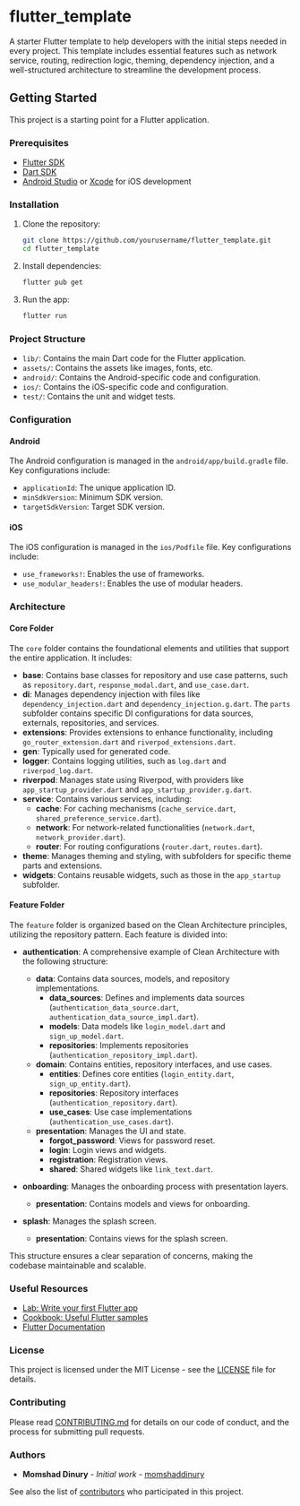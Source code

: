 # flutter_template

A starter Flutter template to help developers with the initial steps needed in every project. This template includes essential features such as network service, routing, redirection logic, theming, dependency injection, and a well-structured architecture to streamline the development process.

## Getting Started

This project is a starting point for a Flutter application.

### Prerequisites

- [Flutter SDK](https://flutter.dev/docs/get-started/install)
- [Dart SDK](https://dart.dev/get-dart)
- [Android Studio](https://developer.android.com/studio) or [Xcode](https://developer.apple.com/xcode/) for iOS development

### Installation

1. Clone the repository:
    ```sh
    git clone https://github.com/yourusername/flutter_template.git
    cd flutter_template
    ```

2. Install dependencies:
    ```sh
    flutter pub get
    ```

3. Run the app:
    ```sh
    flutter run
    ```

### Project Structure

- `lib/`: Contains the main Dart code for the Flutter application.
- `assets/`: Contains the assets like images, fonts, etc.
- `android/`: Contains the Android-specific code and configuration.
- `ios/`: Contains the iOS-specific code and configuration.
- `test/`: Contains the unit and widget tests.

### Configuration

#### Android

The Android configuration is managed in the `android/app/build.gradle` file. Key configurations include:

- `applicationId`: The unique application ID.
- `minSdkVersion`: Minimum SDK version.
- `targetSdkVersion`: Target SDK version.

#### iOS

The iOS configuration is managed in the `ios/Podfile` file. Key configurations include:

- `use_frameworks!`: Enables the use of frameworks.
- `use_modular_headers!`: Enables the use of modular headers.

### Architecture

#### Core Folder

The `core` folder contains the foundational elements and utilities that support the entire application. It includes:

- **base**: Contains base classes for repository and use case patterns, such as `repository.dart`, `response_modal.dart`, and `use_case.dart`.
- **di**: Manages dependency injection with files like `dependency_injection.dart` and `dependency_injection.g.dart`. The `parts` subfolder contains specific DI configurations for data sources, externals, repositories, and services.
- **extensions**: Provides extensions to enhance functionality, including `go_router_extension.dart` and `riverpod_extensions.dart`.
- **gen**: Typically used for generated code.
- **logger**: Contains logging utilities, such as `log.dart` and `riverpod_log.dart`.
- **riverpod**: Manages state using Riverpod, with providers like `app_startup_provider.dart` and `app_startup_provider.g.dart`.
- **service**: Contains various services, including:
  - **cache**: For caching mechanisms (`cache_service.dart`, `shared_preference_service.dart`).
  - **network**: For network-related functionalities (`network.dart`, `network_provider.dart`).
  - **router**: For routing configurations (`router.dart`, `routes.dart`).
- **theme**: Manages theming and styling, with subfolders for specific theme parts and extensions.
- **widgets**: Contains reusable widgets, such as those in the `app_startup` subfolder.

#### Feature Folder

The `feature` folder is organized based on the Clean Architecture principles, utilizing the repository pattern. Each feature is divided into:

- **authentication**: A comprehensive example of Clean Architecture with the following structure:
  - **data**: Contains data sources, models, and repository implementations.
    - **data_sources**: Defines and implements data sources (`authentication_data_source.dart`, `authentication_data_source_impl.dart`).
    - **models**: Data models like `login_model.dart` and `sign_up_model.dart`.
    - **repositories**: Implements repositories (`authentication_repository_impl.dart`).
  - **domain**: Contains entities, repository interfaces, and use cases.
    - **entities**: Defines core entities (`login_entity.dart`, `sign_up_entity.dart`).
    - **repositories**: Repository interfaces (`authentication_repository.dart`).
    - **use_cases**: Use case implementations (`authentication_use_cases.dart`).
  - **presentation**: Manages the UI and state.
    - **forgot_password**: Views for password reset.
    - **login**: Login views and widgets.
    - **registration**: Registration views.
    - **shared**: Shared widgets like `link_text.dart`.

- **onboarding**: Manages the onboarding process with presentation layers.
  - **presentation**: Contains models and views for onboarding.

- **splash**: Manages the splash screen.
  - **presentation**: Contains views for the splash screen.

This structure ensures a clear separation of concerns, making the codebase maintainable and scalable.
### Useful Resources

- [Lab: Write your first Flutter app](https://docs.flutter.dev/get-started/codelab)
- [Cookbook: Useful Flutter samples](https://docs.flutter.dev/cookbook)
- [Flutter Documentation](https://docs.flutter.dev/)

### License

This project is licensed under the MIT License - see the [LICENSE](LICENSE) file for details.

### Contributing

Please read [CONTRIBUTING.md](CONTRIBUTING.md) for details on our code of conduct, and the process for submitting pull requests.

### Authors

- **Momshad Dinury** - *Initial work* - [momshaddinury](https://github.com/momshaddinury)

See also the list of [contributors](https://github.com/momshaddinury/flutter_template/contributors) who participated in this project.